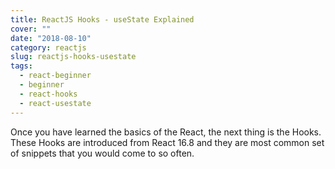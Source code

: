 ```yaml
---
title: ReactJS Hooks - useState Explained
cover: ""
date: "2018-08-10"
category: reactjs
slug: reactjs-hooks-usestate
tags:
  - react-beginner
  - beginner
  - react-hooks
  - react-usestate
---
```


Once you have learned the basics of the React, the next thing is the Hooks. These Hooks are introduced from React 16.8 and they are most common set of snippets that you would come to so often.
<!--stackedit_data:
eyJoaXN0b3J5IjpbMjY0NDgwOTkxLC0xOTI4OTQ4NDMxXX0=
-->